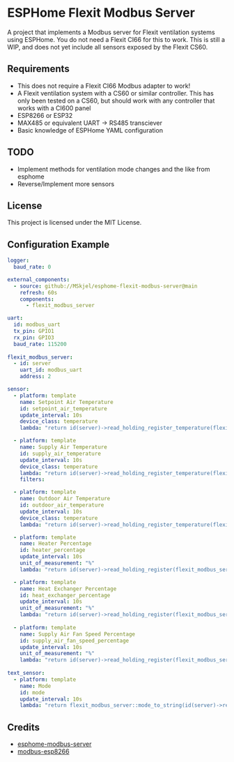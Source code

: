 # ESPHome Flexit Modbus Server

A project that implements a Modbus server for Flexit ventilation systems using ESPHome.
You do not need a Flexit CI66 for this to work.
This is still a WIP, and does not yet include all sensors exposed by the Flexit CS60.

## Requirements
- This does not require a Flexit CI66 Modbus adapter to work!
- A Flexit ventilation system with a CS60 or similar controller. This has only been tested on a CS60, but should work with any controller that works with a CI600 panel
- ESP8266 or ESP32
- MAX485 or equivalent UART -> RS485 transciever
- Basic knowledge of ESPHome YAML configuration

## TODO
- Implement methods for ventilation mode changes and the like from esphome
- Reverse/Implement more sensors

## License

This project is licensed under the MIT License.

## Configuration Example

```yaml
logger:
  baud_rate: 0

external_components:
  - source: github://MSkjel/esphome-flexit-modbus-server@main
    refresh: 60s
    components: 
      - flexit_modbus_server

uart:
  id: modbus_uart
  tx_pin: GPIO1
  rx_pin: GPIO3
  baud_rate: 115200
    
flexit_modbus_server:
  - id: server
    uart_id: modbus_uart
    address: 2

sensor:
  - platform: template
    name: Setpoint Air Temperature
    id: setpoint_air_temperature
    update_interval: 10s
    device_class: temperature
    lambda: "return id(server)->read_holding_register_temperature(flexit_modbus_server::REG_SETPOINT_TEMP);"

  - platform: template
    name: Supply Air Temperature
    id: supply_air_temperature
    update_interval: 10s
    device_class: temperature
    lambda: "return id(server)->read_holding_register_temperature(flexit_modbus_server::REG_SUPPLY_TEMPERATURE);"
    filters:

  - platform: template
    name: Outdoor Air Temperature
    id: outdoor_air_temperature
    update_interval: 10s
    device_class: temperature
    lambda: "return id(server)->read_holding_register_temperature(flexit_modbus_server::REG_OUTDOOR_TEMPERATURE);"

  - platform: template
    name: Heater Percentage
    id: heater_percentage
    update_interval: 10s
    unit_of_measurement: "%"
    lambda: "return id(server)->read_holding_register(flexit_modbus_server::REG_HEATER_PERCENTAGE);"

  - platform: template
    name: Heat Exchanger Percentage
    id: heat_exchanger_percentage
    update_interval: 10s
    unit_of_measurement: "%"
    lambda: "return id(server)->read_holding_register(flexit_modbus_server::REG_HEAT_EXCHANGER_PERCENTAGE);"
    
  - platform: template
    name: Supply Air Fan Speed Percentage
    id: supply_air_fan_speed_percentage
    update_interval: 10s
    unit_of_measurement: "%"
    lambda: "return id(server)->read_holding_register(flexit_modbus_server::REG_SUPPLY_AIR_FAN_SPEED_PERCENTAGE);"
    
text_sensor:
  - platform: template
    name: Mode
    id: mode
    update_interval: 10s
    lambda: "return flexit_modbus_server::mode_to_string(id(server)->read_holding_register(flexit_modbus_server::REG_REGULATION_MODE));"
```

## Credits
- [esphome-modbus-server](https://github.com/epiclabs-uc/esphome-modbus-server)
- [modbus-esp8266](https://github.com/emelianov/modbus-esp8266)
